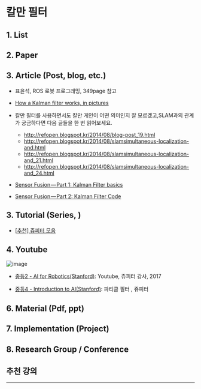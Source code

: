 # 칼만 필터 

## 1. List



## 2. Paper



## 3. Article (Post, blog, etc.)


- 표윤석, ROS 로봇 프로그래밍, 349page 참고 

- [How a Kalman filter works, in pictures](http://www.bzarg.com/p/how-a-kalman-filter-works-in-pictures/)

- 칼만 필터를 사용하면서도 칼만 게인이 어떤 의미인지 잘 모르겠고,SLAM과의 관계가 궁금하다면 다음 글들을 한 번 읽어보세요.
    - http://refopen.blogspot.kr/2014/08/blog-post_19.html
    - http://refopen.blogspot.kr/2014/08/slamsimultaneous-localization-and.html
    - http://refopen.blogspot.kr/2014/08/slamsimultaneous-localization-and_21.html
    - http://refopen.blogspot.kr/2014/08/slamsimultaneous-localization-and_24.html


- [Sensor Fusion — Part 1: Kalman Filter basics](https://towardsdatascience.com/sensor-fusion-part-1-kalman-filter-basics-4692a653a74c)

- [Sensor Fusion — Part 2: Kalman Filter Code](https://towardsdatascience.com/sensor-fusion-part-2-kalman-filter-code-78b82c63dcd)



## 3. Tutorial (Series, )

- [[추천] 쥬피터 모음](https://github.com/balzer82/Kalman)


## 4. Youtube

![image](https://user-images.githubusercontent.com/17797922/40107264-bb9a86e4-5932-11e8-8d47-aa0ed5aef6ef.png)

- [중등2 - AI for Robotics\(Stanford\)](https://www.youtube.com/playlist?list=PLlSZlNj22M7RJ_6BW8w699SucNXzZZo83): Youtube, 쥬피터 강사, 2017


- [중등4 - Introduction to AI\(Stanford\)](https://www.youtube.com/playlist?list=PLlSZlNj22M7RtNfjq94w2m4E9U4Y1sAG5): 파티클 필터 , 쥬피터




## 6. Material (Pdf, ppt)



## 7. Implementation (Project)


## 8. Research Group / Conference 


## 추천 강의




 




---






